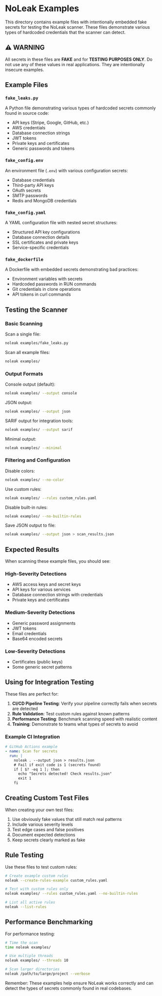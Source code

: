 # NoLeak Examples

This directory contains example files with intentionally embedded fake secrets for testing the NoLeak scanner. These files demonstrate various types of hardcoded credentials that the scanner can detect.

## ⚠️ WARNING

All secrets in these files are **FAKE** and for **TESTING PURPOSES ONLY**. Do not use any of these values in real applications. They are intentionally insecure examples.

## Example Files

### `fake_leaks.py`
A Python file demonstrating various types of hardcoded secrets commonly found in source code:
- API keys (Stripe, Google, GitHub, etc.)
- AWS credentials
- Database connection strings
- JWT tokens
- Private keys and certificates
- Generic passwords and tokens

### `fake_config.env`
An environment file (`.env`) with various configuration secrets:
- Database credentials
- Third-party API keys
- OAuth secrets
- SMTP passwords
- Redis and MongoDB credentials

### `fake_config.yaml`
A YAML configuration file with nested secret structures:
- Structured API key configurations
- Database connection details
- SSL certificates and private keys
- Service-specific credentials

### `fake_dockerfile`
A Dockerfile with embedded secrets demonstrating bad practices:
- Environment variables with secrets
- Hardcoded passwords in RUN commands
- Git credentials in clone operations
- API tokens in curl commands

## Testing the Scanner

### Basic Scanning

Scan a single file:
```bash
noleak examples/fake_leaks.py
```

Scan all example files:
```bash
noleak examples/
```

### Output Formats

Console output (default):
```bash
noleak examples/ --output console
```

JSON output:
```bash
noleak examples/ --output json
```

SARIF output for integration tools:
```bash
noleak examples/ --output sarif
```

Minimal output:
```bash
noleak examples/ --minimal
```

### Filtering and Configuration

Disable colors:
```bash
noleak examples/ --no-color
```

Use custom rules:
```bash
noleak examples/ --rules custom_rules.yaml
```

Disable built-in rules:
```bash
noleak examples/ --no-builtin-rules
```

Save JSON output to file:
```bash
noleak examples/ --output json > scan_results.json
```

## Expected Results

When scanning these example files, you should see:

### High-Severity Detections
- AWS access keys and secret keys
- API keys for various services
- Database connection strings with credentials
- Private keys and certificates

### Medium-Severity Detections
- Generic password assignments
- JWT tokens
- Email credentials
- Base64 encoded secrets

### Low-Severity Detections
- Certificates (public keys)
- Some generic secret patterns

## Using for Integration Testing

These files are perfect for:

1. **CI/CD Pipeline Testing**: Verify your pipeline correctly fails when secrets are detected
2. **Rule Validation**: Test custom rules against known patterns
3. **Performance Testing**: Benchmark scanning speed with realistic content
4. **Training**: Demonstrate to teams what types of secrets to avoid

### Example CI Integration

```yaml
# GitHub Actions example
- name: Scan for secrets
  run: |
    noleak . --output json > results.json
    # Fail if exit code is 1 (secrets found)
    if [ $? -eq 1 ]; then
      echo "Secrets detected! Check results.json"
      exit 1
    fi
```

## Creating Custom Test Files

When creating your own test files:

1. Use obviously fake values that still match real patterns
2. Include various severity levels
3. Test edge cases and false positives
4. Document expected detections
5. Keep secrets clearly marked as fake

## Rule Testing

Use these files to test custom rules:

```bash
# Create example custom rules
noleak --create-rules-example custom_rules.yaml

# Test with custom rules only
noleak examples/ --rules custom_rules.yaml --no-builtin-rules

# List all active rules
noleak --list-rules
```

## Performance Benchmarking

For performance testing:

```bash
# Time the scan
time noleak examples/

# Use multiple threads
noleak examples/ --threads 10

# Scan larger directories
noleak /path/to/large/project --verbose
```

Remember: These examples help ensure NoLeak works correctly and can detect the types of secrets commonly found in real codebases. 